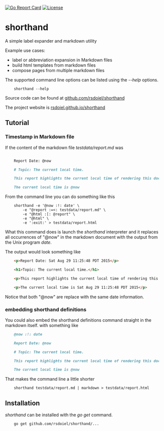 
[![Go Report Card](http://goreportcard.com/badge/rsdoiel/shorthand)](http://goreportcard.com/report/rsdoiel/shorthand)
[![License](https://img.shields.io/badge/License-BSD%203--Clause-blue.svg)](https://opensource.org/licenses/BSD-3-Clause)

# shorthand

A simple label expander and markdown utility

Example use cases:

+ label or abbreviation expansion in Markdown files
+ build html templates from markdown files
+ compose pages from multiple markdown files

The supported command line options can be listed using the _--help_
options.

```shell
    shorthand --help
```
Source code can be found at [github.com/rsdoiel/shorthand](https://github.com/rsdoiel/shorthand)

The project website is [rsdoiel.github.io/shorthand](http://rsdoiel.github.io/shorthand)


## Tutorial

### Timestamp in Markdown file

If the content of the markdown file _testdata/report.md_ was

```markdown

    Report Date: @now

    # Topic: The current local time.

    This report highlights the current local time of rendering this document

    The current local time is @now

```

From the command line you can do something like this

```shell
    shorthand -e '@now :!: date' \
        -e "@report :=<: testdata/report.md" \
        -e "@html :[: @report" \
        -e "@html" \
        -e ':exit:' > testdata/report.html
```

What this command does is launch the _shorthand_ interpreter and it
replaces all occurrences of "@now" in the markdown document with the
output from the Unix program _date_. 

The output would look something like

```html
    <p>Report Date: Sat Aug 29 11:25:48 PDT 2015</p>

    <h1>Topic: The current local time.</h1>

    <p>This report highlights the current local time of rendering this document</p>

    <p>The current local time is Sat Aug 29 11:25:48 PDT 2015</p>
```

Notice that both "@now" are replace with the same date information.

### embedding shorthand definitions

You could also embed the shorthand definitions command straight in the
markdown itself. with something like

```markdown
    @now :!: date

    Report Date: @now

    # Topic: The current local time.

    This report highlights the current local time of rendering this document

    The current local time is @now

```

That makes the command line a little shorter

```shell
    shorthand testdata/report.md | markdown > testdata/report.html
```


## Installation

_shorthand_ can be installed with the *go get* command.

```
    go get github.com/rsdoiel/shorthand/...
```


